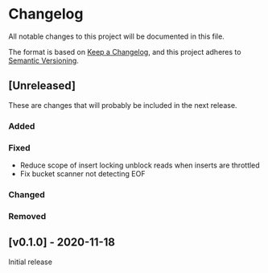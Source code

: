 # Changelog
All notable changes to this project will be documented in this file.

The format is based on [Keep a Changelog](https://keepachangelog.com/en/1.0.0/),
and this project adheres to [Semantic Versioning](https://semver.org/spec/v2.0.0.html).

## [Unreleased]

These are changes that will probably be included in the next release.

### Added
 
### Fixed

 * Reduce scope of insert locking unblock reads when inserts are throttled 
 * Fix bucket scanner not detecting EOF

### Changed
 
### Removed

## [v0.1.0] - 2020-11-18

Initial release
